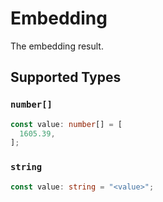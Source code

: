 # Embedding

The embedding result.


## Supported Types

### `number[]`

```typescript
const value: number[] = [
  1605.39,
];
```

### `string`

```typescript
const value: string = "<value>";
```

